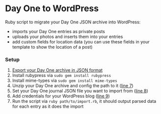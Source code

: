 # Day One to WordPress

Ruby script to migrate your Day One JSON archive into WordPress:

- imports your Day One entries as private posts
- uploads your photos and inserts them into your entries
- add custom fields for location data (you can use these fields in your template to show the location of a post)

### Setup

1. [Export your Day One archive in JSON format][1]
2. Install rubypress via `sudo gem install rubypress`
3. Install mime-types via `sudo gem install mime-types`
4. Unzip your Day One archive and config the path to it ([line 7][2])
5. Set your Day One journal JSON file you want to import from ([line 8][3])
6. Add credentials for your WordPress blog ([line 9][4])
7. Run the script via `ruby path/to/import.rb`, it should output parsed data for each entry as it does the import

[1]:	http://help.dayoneapp.com/tips-and-tutorials/exporting-entries
[2]:	https://github.com/zsbenke/dayone-to-wordpress/blob/master/day_one_to_wordpress.rb#L7
[3]:	https://github.com/zsbenke/dayone-to-wordpress/blob/master/day_one_to_wordpress.rb#L8
[4]:	https://github.com/zsbenke/dayone-to-wordpress/blob/master/day_one_to_wordpress.rb#L9